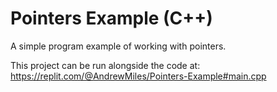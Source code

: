# Pointers Example (C++)

A simple program example of working with pointers.

This project can be run alongside the code at: https://replit.com/@AndrewMiles/Pointers-Example#main.cpp